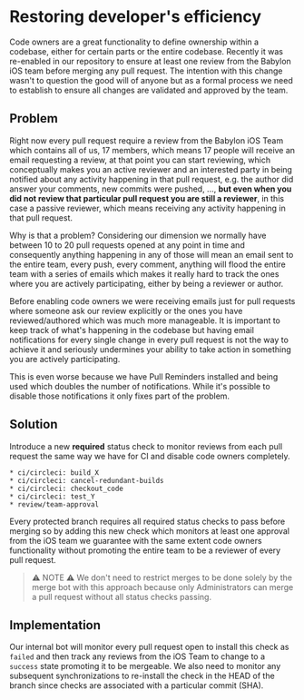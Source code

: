 # Restoring developer's efficiency

Code owners are a great functionality to define ownership within a codebase, either for certain parts or the entire codebase. Recently it was re-enabled in our repository to ensure at least one review from the Babylon iOS team before merging any pull request. The intention with this change wasn't to question the good will of anyone but as a formal process we need to establish to ensure all changes are validated and approved by the team.

## Problem

Right now every pull request require a review from the Babylon iOS Team which contains all of us, 17 members, which means 17 people will receive an email requesting a review, at that point you can start reviewing, which conceptually makes you an active reviewer and an interested party in being notified about any activity happening in that pull request, e.g. the author did answer your comments, new commits were pushed, ..., **but even when you did not review that particular pull request you are still a reviewer**, in this case a passive reviewer, which means receiving any activity happening in that pull request. 

Why is that a problem? Considering our dimension we normally have between 10 to 20 pull requests opened at any point in time and consequently anything happening in any of those will mean an email sent to the entire team, every push, every comment, anything will flood the entire team with a series of emails which makes it really hard to track the ones where you are actively participating, either by being a reviewer or author. 

Before enabling code owners we were receiving emails just for pull requests where someone ask our review explicitly or the ones you have reviewed/authored which was much more manageable. It is important to keep track of what's happening in the codebase but having email notifications for every single change in every pull request is not the way to achieve it and seriously undermines your ability to take action in something you are actively participating.

This is even worse because we have Pull Reminders installed and being used which doubles the number of notifications. While it's possible to disable those notifications it only fixes part of the problem.

## Solution

Introduce a new **required** status check to monitor reviews from each pull request the same way we have for CI and disable code owners completely.

```
* ci/circleci: build_X
* ci/circleci: cancel-redundant-builds
* ci/circleci: checkout_code
* ci/circleci: test_Y
* review/team-approval
```

Every protected branch requires all required status checks to pass before merging so by adding this new check which monitors at least one approval from the iOS team we guarantee with the same extent code owners functionality without promoting the entire team to be a reviewer of every pull request.

> ⚠️ NOTE ⚠️ We don't need to restrict merges to be done solely by the merge bot with this approach because only Administrators can merge a pull request without all status checks passing.

## Implementation

Our internal bot will monitor every pull request open to install this check as `failed` and then track any reviews from the iOS Team to change to a `success` state promoting it to be mergeable. We also need to monitor any subsequent synchronizations to re-install the check in the HEAD of the branch since checks are associated with a particular commit (SHA).